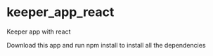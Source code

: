 # keeper_app_react
Keeper app with react

Download this app and run npm install to install all the dependencies
